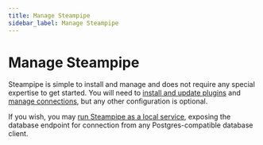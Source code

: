 ```yaml
---
title: Manage Steampipe
sidebar_label: Manage Steampipe
---
```


# Manage Steampipe

Steampipe is simple to install and manage and does not require any special expertise to get started.  You will need to [install and update plugins](managing/plugins) and [manage connections](managing/connections), but any other configuration is optional.

If you wish, you may [run Steampipe as a local service](managing/service), exposing the database endpoint for connection from any Postgres-compatible database client.